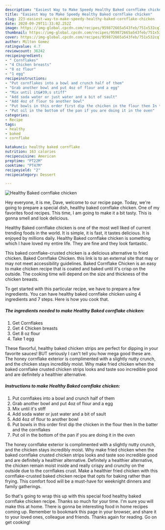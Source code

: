 ```yaml
---
description: "Easiest Way to Make Speedy Healthy Baked cornflake chicken"
title: "Easiest Way to Make Speedy Healthy Baked cornflake chicken"
slug: 223-easiest-way-to-make-speedy-healthy-baked-cornflake-chicken
date: 2020-09-29T11:33:02.252Z
image: https://img-global.cpcdn.com/recipes/959872665a543feb/751x532cq70/healthy-baked-cornflake-chicken-recipe-main-photo.jpg
thumbnail: https://img-global.cpcdn.com/recipes/959872665a543feb/751x532cq70/healthy-baked-cornflake-chicken-recipe-main-photo.jpg
cover: https://img-global.cpcdn.com/recipes/959872665a543feb/751x532cq70/healthy-baked-cornflake-chicken-recipe-main-photo.jpg
author: Milton Gomez
ratingvalue: 4.7
reviewcount: 36242
recipeingredient:
- " Cornflakes"
- "4 Chicken breasts"
- "8 oz flour"
- "1 egg"
recipeinstructions:
- "Put cornflakes into a bowl and crunch half of them"
- "Grab another bowl and put 4oz of flour and a egg"
- "Mix until it&#39;s stiff"
- "Add soda water or just water and a bit of sault"
- "Add 4oz of flour to another bowl"
- "Put bowls in this order first dip the chicken in the flour then In the batter and the cornflakes"
- "Put oil in the bottom of the pan if you are doing it in the oven"
categories:
- Recipe
tags:
- healthy
- baked
- cornflake

katakunci: healthy baked cornflake 
nutrition: 163 calories
recipecuisine: American
preptime: "PT22M"
cooktime: "PT47M"
recipeyield: "2"
recipecategory: Dessert

---
```



![Healthy Baked cornflake chicken](https://img-global.cpcdn.com/recipes/959872665a543feb/751x532cq70/healthy-baked-cornflake-chicken-recipe-main-photo.jpg)

Hey everyone, it is me, Dave, welcome to our recipe page. Today, we're going to prepare a special dish, healthy baked cornflake chicken. One of my favorites food recipes. This time, I am going to make it a bit tasty. This is gonna smell and look delicious.

Healthy Baked cornflake chicken is one of the most well liked of current trending foods in the world. It is simple, it is fast, it tastes delicious. It is enjoyed by millions daily. Healthy Baked cornflake chicken is something which I have loved my entire life. They are fine and they look fantastic.

This baked cornflake-crusted chicken is a delicious alternative to fried chicken. Baked Cornflake Chicken. this link is to an external site that may or may not meet accessibility guidelines. Baked Cornflake Chicken is an easy to make chicken recipe that is coated and baked until it&#39;s crisp on the outside. The cooking time will depend on the size and thickness of the chicken breasts.


To get started with this particular recipe, we have to prepare a few ingredients. You can have healthy baked cornflake chicken using 4 ingredients and 7 steps. Here is how you cook that.

<!--inarticleads1-->

##### The ingredients needed to make Healthy Baked cornflake chicken:

1. Get  Cornflakes
1. Get 4 Chicken breasts
1. Get 8 oz flour
1. Take 1 egg


These flavorful, healthy baked chicken strips are perfect for dipping in your favorite sauces! BUT seriously I can&#39;t tell you how mega good these are. The honey cornflake exterior is complimented with a slightly nutty crunch, and the chicken stays incredibly moist. Why make fried chicken when the baked cornflake crusted chicken strips looks and taste soo incredible good and are definitely a healthier alternative. 

<!--inarticleads2-->

##### Instructions to make Healthy Baked cornflake chicken:

1. Put cornflakes into a bowl and crunch half of them
1. Grab another bowl and put 4oz of flour and a egg
1. Mix until it&#39;s stiff
1. Add soda water or just water and a bit of sault
1. Add 4oz of flour to another bowl
1. Put bowls in this order first dip the chicken in the flour then In the batter and the cornflakes
1. Put oil in the bottom of the pan if you are doing it in the oven


The honey cornflake exterior is complimented with a slightly nutty crunch, and the chicken stays incredibly moist. Why make fried chicken when the baked cornflake crusted chicken strips looks and taste soo incredible good and are definitely a healthier alternative. Definitely a healthier alternative, the chicken remain moist inside and really crispy and crunchy on the outside due to the cornflakes crust. Make a healthier fried chicken with this cornflake-crusted baked chicken recipe that opts for baking rather than frying. This comfort food will be a must-have for weeknight dinners and family gatherings. 

So that's going to wrap this up with this special food healthy baked cornflake chicken recipe. Thanks so much for your time. I'm sure you will make this at home. There is gonna be interesting food in home recipes coming up. Remember to bookmark this page in your browser, and share it to your loved ones, colleague and friends. Thanks again for reading. Go on get cooking!
